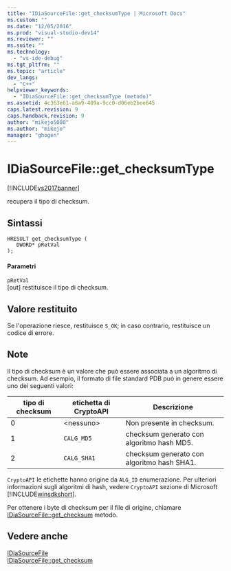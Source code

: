 ```yaml
---
title: "IDiaSourceFile::get_checksumType | Microsoft Docs"
ms.custom: ""
ms.date: "12/05/2016"
ms.prod: "visual-studio-dev14"
ms.reviewer: ""
ms.suite: ""
ms.technology: 
  - "vs-ide-debug"
ms.tgt_pltfrm: ""
ms.topic: "article"
dev_langs: 
  - "C++"
helpviewer_keywords: 
  - "IDiaSourceFile::get_checksumType (metodo)"
ms.assetid: 4c363e61-a6a9-409a-9cc0-d06eb2bee645
caps.latest.revision: 9
caps.handback.revision: 9
author: "mikejo5000"
ms.author: "mikejo"
manager: "ghogen"
---
```

# IDiaSourceFile::get_checksumType
[!INCLUDE[vs2017banner](../../code-quality/includes/vs2017banner.md)]

recupera il tipo di checksum.  
  
## Sintassi  
  
```cpp#  
HRESULT get_checksumType (   
   DWORD* pRetVal  
);  
```  
  
#### Parametri  
 `pRetVal`  
 \[out\]  restituisce il tipo di checksum.  
  
## Valore restituito  
 Se l'operazione riesce, restituisce `S_OK`; in caso contrario, restituisce un codice di errore.  
  
## Note  
 Il tipo di checksum è un valore che può essere associata a un algoritmo di checksum.  Ad esempio, il formato di file standard PDB può in genere essere uno dei seguenti valori:  
  
|tipo di checksum|etichetta di CryptoAPI|Descrizione|  
|----------------------|----------------------------|-----------------|  
|0|\<nessuno\>|Non presente in checksum.|  
|1|`CALG_MD5`|checksum generato con algoritmo hash MD5.|  
|2|`CALG_SHA1`|checksum generato con algoritmo hash SHA1.|  
  
 `CryptoAPI` le etichette hanno origine da  `ALG_ID` enumerazione.  Per ulteriori informazioni sugli algoritmi di hash, vedere `CryptoAPI` sezione di Microsoft  [!INCLUDE[winsdkshort](../../debugger/debug-interface-access/includes/winsdkshort_md.md)].  
  
 Per ottenere i byte di checksum per il file di origine, chiamare [IDiaSourceFile::get\_checksum](../../debugger/debug-interface-access/idiasourcefile-get-checksum.md) metodo.  
  
## Vedere anche  
 [IDiaSourceFile](../../debugger/debug-interface-access/idiasourcefile.md)   
 [IDiaSourceFile::get\_checksum](../../debugger/debug-interface-access/idiasourcefile-get-checksum.md)